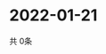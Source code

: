 # 2022-01-21
  共 0条

  <!-- BEGIN -->
  <!-- 最后更新时间Fri Jan 21 2022 12:07:58 GMT+0000 (Coordinated Universal Time) -->
  
  <!-- END -->
  
  
